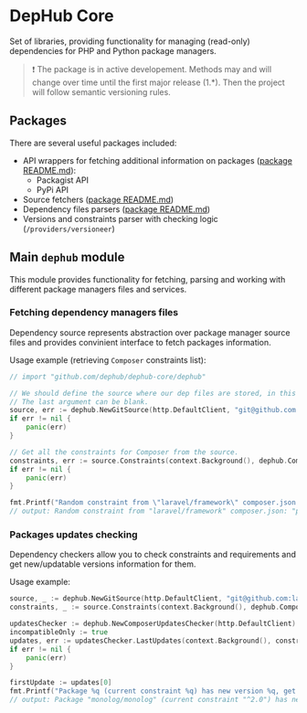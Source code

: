 # DepHub Core

Set of libraries, providing functionality for managing (read-only) dependencies for PHP and Python package managers.

> :exclamation: The package is in active developement. Methods may and will change over time until the first major release (1.\*). Then the project will follow semantic versioning rules.

## Packages

There are several useful packages included:

- API wrappers for fetching additional information on packages ([package README.md](/providers/api/README.md)):
  - Packagist API
  - PyPi API
- Source fetchers ([package README.md](/providers/fetchers/README.md))
- Dependency files parsers ([package README.md](/providers/parsers/README.md))
- Versions and constraints parser with checking logic (`/providers/versioneer`) 

## Main `dephub` module

This module provides functionality for fetching, parsing and working with different package managers files and services.

### Fetching dependency managers files

Dependency source represents abstraction over package manager source files and provides convinient interface to fetch packages information.

Usage example (retrieving `Composer` constraints list):

```go
// import "github.com/dephub/dephub-core/dephub"

// We should define the source where our dep files are stored, in this example we will use the Git source.
// The last argument can be blank.
source, err := dephub.NewGitSource(http.DefaultClient, "git@github.com:laravel/framework.git", "master")
if err != nil {
    panic(err)
}

// Get all the constraints for Composer from the source.
constraints, err := source.Constraints(context.Background(), dephub.ComposerType)
if err != nil {
    panic(err)
}

fmt.Printf("Random constraint from \"laravel/framework\" composer.json: %q:%q \n", constraints[0].Name, constraints[0].Version)
// output: Random constraint from "laravel/framework" composer.json: "psr/simple-cache":"^1.0"
```

### Packages updates checking

Dependency checkers allow you to check constraints and requirements and get new/updatable versions information for them.

Usage example:

```go
source, _ := dephub.NewGitSource(http.DefaultClient, "git@github.com:laravel/framework.git", "master")
constraints, _ := source.Constraints(context.Background(), dephub.ComposerType)

updatesChecker := dephub.NewComposerUpdatesChecker(http.DefaultClient)
incompatibleOnly := true
updates, err := updatesChecker.LastUpdates(context.Background(), constraints, incompatibleOnly)
if err != nil {
    panic(err)
}

firstUpdate := updates[0]
fmt.Printf("Package %q (current constraint %q) has new version %q, get info on %q", firstUpdate.Name, firstUpdate.CurrentConstraint, firstUpdate.Version, firstUpdate.URL)
// output: Package "monolog/monolog" (current constraint "^2.0") has new version "2.2.0", get info on "https://github.com/Seldaek/monolog.git"
```
